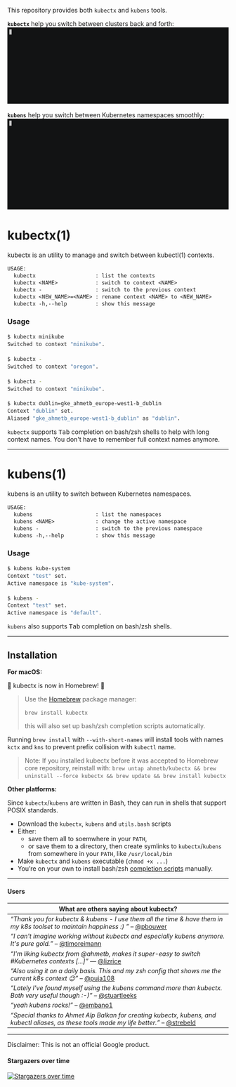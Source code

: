 This repository provides both `kubectx` and `kubens` tools.


**`kubectx`** help you switch between clusters back and forth:
![kubectx demo GIF](img/kubectx-demo.gif)

**`kubens`** help you switch between Kubernetes namespaces smoothly:
![kubens demo GIF](img/kubens-demo.gif)

# kubectx(1)

kubectx is an utility to manage and switch between kubectl(1) contexts.

```
USAGE:
  kubectx                   : list the contexts
  kubectx <NAME>            : switch to context <NAME>
  kubectx -                 : switch to the previous context
  kubectx <NEW_NAME>=<NAME> : rename context <NAME> to <NEW_NAME>
  kubectx -h,--help         : show this message
```

### Usage

```sh
$ kubectx minikube
Switched to context "minikube".

$ kubectx -
Switched to context "oregon".

$ kubectx -
Switched to context "minikube".

$ kubectx dublin=gke_ahmetb_europe-west1-b_dublin
Context "dublin" set.
Aliased "gke_ahmetb_europe-west1-b_dublin" as "dublin".
```

`kubectx` supports <kbd>Tab</kbd> completion on bash/zsh shells to help with 
long context names. You don't have to remember full context names anymore.

-----

# kubens(1)

kubens is an utility to switch between Kubernetes namespaces.

```
USAGE:
  kubens                    : list the namespaces
  kubens <NAME>             : change the active namespace
  kubens -                  : switch to the previous namespace
  kubens -h,--help          : show this message
```


### Usage

```sh
$ kubens kube-system
Context "test" set.
Active namespace is "kube-system".

$ kubens -
Context "test" set.
Active namespace is "default".
```

`kubens` also supports <kbd>Tab</kbd> completion on bash/zsh shells.

-----

## Installation

**For macOS:**

:tada: kubectx is now in Homebrew! :confetti_ball:

> Use the [Homebrew](https://brew.sh/) package manager:
>
>     brew install kubectx
>
> this will also set up bash/zsh completion scripts automatically.

Running `brew install` with `--with-short-names` will install tools with names
`kctx` and `kns` to prevent prefix collision with `kubectl` name.

> Note: If you installed kubectx before it was accepted to Homebrew core
> repository, reinstall with:
> `brew untap ahmetb/kubectx && brew uninstall --force kubectx && brew update && brew install kubectx`

**Other platforms:**

Since `kubectx`/`kubens` are written in Bash, they can run in shells that support POSIX standards.

- Download the `kubectx`, `kubens` and `utils.bash` scripts
- Either:
  - save them all to soemwhere in your `PATH`,
  - or save them to a directory, then create symlinks to `kubectx`/`kubens` from somewhere in your `PATH`, like `/usr/local/bin`
- Make `kubectx` and `kubens` executable (`chmod +x ...`)
- You’re on your own to install bash/zsh [completion scripts](completion/) manually.

-----

####  Users

| What are others saying about kubectx? | 
| ---- |
| _“Thank you for kubectx & kubens - I use them all the time & have them in my k8s toolset to maintain happiness :) ”_ – [@pbouwer](https://twitter.com/pbouwer/status/925896377929949184) |
| _“I can't imagine working without kubectx and especially kubens anymore. It's pure gold.”_ – [@timoreimann](https://twitter.com/timoreimann/status/925801946757419008) |
| _“I'm liking kubectx from @ahmetb, makes it super-easy to switch #Kubernetes contexts [...]”_ &mdash; [@lizrice](https://twitter.com/lizrice/status/928556415517589505) | 
| _“Also using it on a daily basis. This and my zsh config that shows me the current k8s context 😉”_ – [@puja108](https://twitter.com/puja108/status/928742521139810305) |
| _“Lately I've found myself using the kubens command more than kubectx. Both very useful though :-)”_ – [@stuartleeks](https://twitter.com/stuartleeks/status/928562850464907264) |
| _“yeah kubens rocks!”_ – [@embano1](https://twitter.com/embano1/status/928698440732815360) |
| _“Special thanks to Ahmet Alp Balkan for creating kubectx, kubens, and kubectl aliases, as these tools made my life better.”_ – [@strebeld](https://medium.com/@strebeld/5-ways-to-enhance-kubectl-ux-97c8893227a)
-----

Disclaimer: This is not an official Google product.


#### Stargazers over time

[![Stargazers over time](https://starcharts.herokuapp.com/ahmetb/kubectx.svg)](https://starcharts.herokuapp.com/ahmetb/kubectx)

